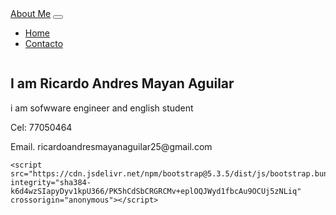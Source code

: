 <!DOCTYPE html>
<html lang="en">
<head>
    <meta charset="UTF-8">
    <meta name="viewport" content="width=device-width, initial-scale=1.0">
    <title>About me</title>
    <link href="https://cdn.jsdelivr.net/npm/bootstrap@5.3.5/dist/css/bootstrap.min.css" rel="stylesheet" integrity="sha384-SgOJa3DmI69IUzQ2PVdRZhwQ+dy64/BUtbMJw1MZ8t5HZApcHrRKUc4W0kG879m7" crossorigin="anonymous">
    <link rel="stylesheet" href="style.css">
</head>
<body>
    <div class="container">
        <nav class="navbar navbar-expand-lg bg-body-tertiary">
            <div class="container-fluid">
              <a class="navbar-brand" href="index.html">About Me</a>
              <button class="navbar-toggler" type="button" data-bs-toggle="collapse" data-bs-target="#navbarNav" aria-controls="navbarNav" aria-expanded="false" aria-label="Toggle navigation">
                <span class="navbar-toggler-icon"></span>
              </button>
              <div class="collapse navbar-collapse" id="navbarNav">
                <ul class="navbar-nav">
                  <li class="nav-item">
                    <a class="nav-link active" aria-current="page" href="#">Home</a>
                  </li>
                  <li class="nav-item">
                    <a class="nav-link" href="contact.html">Contacto</a>
                  </li>
                </ul>
              </div>
            </div>
          </nav>
          <div class="row">
            <div class="col-md-3 align-center">
                <img src="programador.jpg" alt="" srcset="" class="img img-responsive ">
            </div>
            <div class="col-md-12">
              <div class="row">
                <div class="col-md-12">
                  <h2>I am Ricardo Andres Mayan Aguilar</h2>
                  <p>i am sofwware engineer and english student</p>
                </div>
              </div>
            </div>
          </div>
          <div class="row">
            <div class="col-md-3">
              <p>Cel: 77050464</p>
              <p>Email. ricardoandresmayanaguilar25@gmail.com</p>
            </div>
          </div>
    </div>

    <script src="https://cdn.jsdelivr.net/npm/bootstrap@5.3.5/dist/js/bootstrap.bundle.min.js" integrity="sha384-k6d4wzSIapyDyv1kpU366/PK5hCdSbCRGRCMv+eplOQJWyd1fbcAu9OCUj5zNLiq" crossorigin="anonymous"></script>
</body>
</html>
